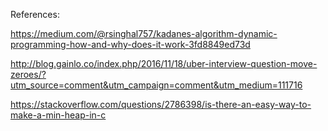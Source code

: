 References:

https://medium.com/@rsinghal757/kadanes-algorithm-dynamic-programming-how-and-why-does-it-work-3fd8849ed73d


http://blog.gainlo.co/index.php/2016/11/18/uber-interview-question-move-zeroes/?utm_source=comment&utm_campaign=comment&utm_medium=111716

https://stackoverflow.com/questions/2786398/is-there-an-easy-way-to-make-a-min-heap-in-c